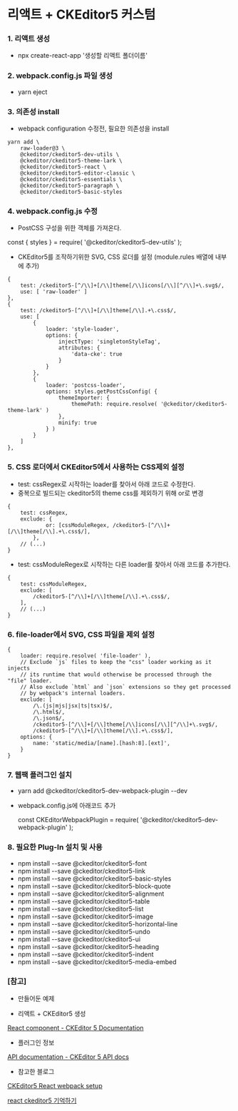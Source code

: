 # 리액트 + CKEditor5 커스텀

### 1. 리액트 생성

- npx create-react-app '생성할 리액트 폴더이름'

### 2. webpack.config.js 파일 생성

- yarn eject

### 3. 의존성 install

- webpack configuration 수정전, 필요한 의존성을 install

```
yarn add \
    raw-loader@3 \
    @ckeditor/ckeditor5-dev-utils \
    @ckeditor/ckeditor5-theme-lark \
    @ckeditor/ckeditor5-react \
    @ckeditor/ckeditor5-editor-classic \
    @ckeditor/ckeditor5-essentials \
    @ckeditor/ckeditor5-paragraph \
    @ckeditor/ckeditor5-basic-styles
```

### 4. webpack.config.js 수정

- PostCSS 구성을 위한 객체를 가져온다.

const { styles } = require( '@ckeditor/ckeditor5-dev-utils' );

- CKEditor5를 조작하기위한 SVG, CSS 로더를 설정 (module.rules 배열에 내부에 추가)

```
{
    test: /ckeditor5-[^/\\]+[/\\]theme[/\\]icons[/\\][^/\\]+\.svg$/,
    use: [ 'raw-loader' ]
},
{
    test: /ckeditor5-[^/\\]+[/\\]theme[/\\].+\.css$/,
    use: [
        {
            loader: 'style-loader',
            options: {
                injectType: 'singletonStyleTag',
                attributes: {
                    'data-cke': true
                }
            }
        },
        {
            loader: 'postcss-loader',
            options: styles.getPostCssConfig( {
                themeImporter: {
                    themePath: require.resolve( '@ckeditor/ckeditor5-theme-lark' )
                },
                minify: true
            } )
        }
    ]
},
```

### 5. CSS 로더에서 CKEditor5에서 사용하는 CSS제외 설정

- test: cssRegex로 시작하는 loader를 찾아서 아래 코드로 수정한다.
- 중복으로 빌드되는 ckeditor5의 theme css를 제외하기 위해 or로 변경

```
{
    test: cssRegex,
    exclude: {
			or: [cssModuleRegex, /ckeditor5-[^/\\]+[/\\]theme[/\\].+\.css$/],
		},
    // (...)
}
```

- test: cssModuleRegex로 시작하는 다른 loader를 찾아서 아래 코드를 추가한다.

```
{
    test: cssModuleRegex,
    exclude: [
        /ckeditor5-[^/\\]+[/\\]theme[/\\].+\.css$/,
    ],
    // (...)
}
```

### 6. file-loader에서 SVG, CSS 파일을 제외 설정

```
{
    loader: require.resolve( 'file-loader' ),
    // Exclude `js` files to keep the "css" loader working as it injects
    // its runtime that would otherwise be processed through the "file" loader.
    // Also exclude `html` and `json` extensions so they get processed
    // by webpack's internal loaders.
    exclude: [
        /\.(js|mjs|jsx|ts|tsx)$/,
        /\.html$/,
        /\.json$/,
        /ckeditor5-[^/\\]+[/\\]theme[/\\]icons[/\\][^/\\]+\.svg$/,
        /ckeditor5-[^/\\]+[/\\]theme[/\\].+\.css$/],
    options: {
        name: 'static/media/[name].[hash:8].[ext]',
    }
}
```

### 7. 웹팩 플러그인 설치

- yarn add @ckeditor/ckeditor5-dev-webpack-plugin --dev
- webpack.config.js에 아래코드 추가

    const CKEditorWebpackPlugin = require( '@ckeditor/ckeditor5-dev-webpack-plugin' );

### 8. 필요한 Plug-In 설치 및 사용

- npm install --save @ckeditor/ckeditor5-font
- npm install --save @ckeditor/ckeditor5-link
- npm install --save @ckeditor/ckeditor5-basic-styles
- npm install --save @ckeditor/ckeditor5-block-quote
- npm install --save @ckeditor/ckeditor5-alignment
- npm install --save @ckeditor/ckeditor5-table
- npm install --save @ckeditor/ckeditor5-list
- npm install --save @ckeditor/ckeditor5-image
- npm install --save @ckeditor/ckeditor5-horizontal-line
- npm install --save @ckeditor/ckeditor5-undo
- npm install --save @ckeditor/ckeditor5-ui
- npm install --save @ckeditor/ckeditor5-heading
- npm install --save @ckeditor/ckeditor5-indent
- npm install --save @ckeditor/ckeditor5-media-embed

### [참고]

- 만들어둔 예제

- 리액트 + CKEditor5 생성

[React component - CKEditor 5 Documentation](https://ckeditor.com/docs/ckeditor5/latest/builds/guides/integration/frameworks/react.html)

- 플러그인 정보

[API documentation - CKEditor 5 API docs](https://ckeditor.com/docs/ckeditor5/latest/api/index.html)

- 참고한 블로그

[CKEditor5 React webpack setup](https://nopsled.tistory.com/246)

[react ckeditor5 기억하기](https://velog.io/@kyungjune/react-ckeditor5-%EA%B8%B0%EC%96%B5%ED%95%98%EA%B8%B0)